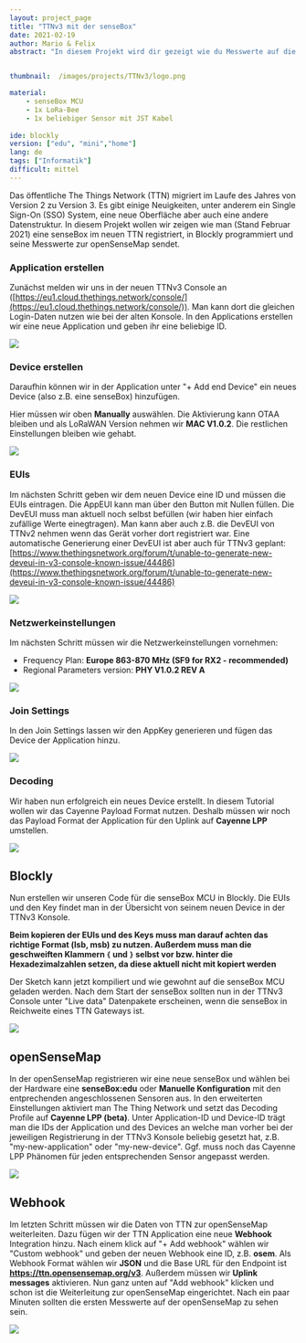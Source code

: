 ```yaml
---
layout: project_page
title: "TTNv3 mit der senseBox"
date: 2021-02-19
author: Mario & Felix
abstract: "In diesem Projekt wird dir gezeigt wie du Messwerte auf die openSenseMap über TTNv3 Überträgst"


thumbnail:  /images/projects/TTNv3/logo.png

material:
    - senseBox MCU
    - 1x LoRa-Bee
    - 1x beliebiger Sensor mit JST Kabel
    
ide: blockly
version: ["edu", "mini","home"]    
lang: de
tags: ["Informatik"]
difficult: mittel
---
```


<style>
img {
  max-width: 100%;
}
</style>
<head><title>TTNv3 mit der senseBox</title></head>

Das öffentliche The Things Network (TTN) migriert im Laufe des Jahres von Version 2 zu Version 3. Es gibt einige Neuigkeiten, unter anderem ein Single Sign-On (SSO) System, eine neue Oberfläche aber auch eine andere Datenstruktur. In diesem Projekt wollen wir zeigen wie man (Stand Februar 2021) eine senseBox im neuen TTN registriert, in Blockly programmiert und seine Messwerte zur openSenseMap sendet.

### Application erstellen
Zunächst melden wir uns in der neuen TTNv3 Console an ([https://eu1.cloud.thethings.network/console/](https://eu1.cloud.thethings.network/console/)). Man kann dort die gleichen Login-Daten nutzen wie bei der alten Konsole. In den Applications erstellen wir eine neue Application und geben ihr eine beliebige ID.

![](/images/projects/TTNv3/add-application.png)


### Device erstellen
Daraufhin können wir in der Application unter "+ Add end Device" ein neues Device (also z.B. eine senseBox) hinzufügen.

Hier müssen wir oben **Manually** auswählen. Die Aktivierung kann OTAA bleiben und als LoRaWAN Version nehmen wir **MAC V1.0.2**. Die restlichen Einstellungen bleiben wie gehabt.

![](/images/projects/TTNv3/register-device.png)


### EUIs
Im nächsten Schritt geben wir dem neuen Device eine ID und müssen die EUIs eintragen. Die AppEUI kann man über den Button mit Nullen füllen. Die DevEUI muss man aktuell noch selbst befüllen (wir haben hier einfach zufällige Werte einegtragen). Man kann aber auch z.B. die DevEUI von TTNv2 nehmen wenn das Gerät vorher dort registriert war. Eine automatische Generierung einer DevEUI ist aber auch für TTNv3 geplant: [https://www.thethingsnetwork.org/forum/t/unable-to-generate-new-deveui-in-v3-console-known-issue/44486](https://www.thethingsnetwork.org/forum/t/unable-to-generate-new-deveui-in-v3-console-known-issue/44486)

![](/images/projects/TTNv3/register-device-euis.png)

### Netzwerkeinstellungen
Im nächsten Schritt müssen wir die Netzwerkeinstellungen vornehmen:

* Frequency Plan: **Europe 863-870 MHz (SF9 for RX2 - recommended)**
* Regional Parameters version: **PHY V1.0.2 REV A**

![](/images/projects/TTNv3/register-device-network.png)

### Join Settings
In den Join Settings lassen wir den AppKey generieren und fügen das Device der Application hinzu.

![](/images/projects/TTNv3/register-device-join-settings.png)

### Decoding
Wir haben nun erfolgreich ein neues Device erstellt. In diesem Tutorial wollen wir das Cayenne Payload Format nutzen. Deshalb müssen wir noch das Payload Format der Application für den Uplink auf **Cayenne LPP** umstellen.

![](/images/projects/TTNv3/application-cayenne.png)

## Blockly

Nun erstellen wir unseren Code für die senseBox MCU in Blockly. Die EUIs und den Key findet man in der Übersicht von seinem neuen Device in der TTNv3 Konsole.

**Beim kopieren der EUIs und des Keys muss man darauf achten das richtige Format (lsb, msb) zu nutzen. Außerdem muss man die geschweiften Klammern `{` und `}` selbst vor bzw. hinter die Hexadezimalzahlen setzen, da diese aktuell nicht mit kopiert werden**

Der Sketch kann jetzt kompiliert und wie gewohnt auf die senseBox MCU geladen werden. Nach dem Start der senseBox sollten nun in der TTNv3 Console unter "Live data" Datenpakete erscheinen, wenn die senseBox in Reichweite eines TTN Gateways ist.

![](/images/projects/TTNv3/blockly.png)

## openSenseMap

In der openSenseMap registrieren wir eine neue senseBox und wählen bei der Hardware eine **senseBox:edu** oder **Manuelle Konfiguration** mit den entprechenden angeschlossenen Sensoren aus. In den erweiterten Einstellungen aktiviert man The Thing Network und setzt das Decoding Profile auf **Cayenne LPP (beta)**. Unter Application-ID und Device-ID trägt man die IDs der Application und des Devices an welche man vorher bei der jeweiligen Registrierung in der TTNv3 Konsole beliebig gesetzt hat, z.B. "my-new-application" oder "my-new-device". Ggf. muss noch das Cayenne LPP Phänomen für jeden entsprechenden Sensor angepasst werden.

![](/images/projects/TTNv3/osem-registrierung.png)

## Webhook

Im letzten Schritt müssen wir die Daten von TTN zur openSenseMap weiterleiten. Dazu fügen wir der TTN Application eine neue **Webhook** Integration hinzu. Nach einem klick auf "+ Add webhook" wählen wir "Custom webhook" und geben der neuen Webhook eine ID, z.B. **osem**. Als Webhook Format wählen wir **JSON** und die Base URL für den Endpoint ist **https://ttn.opensensemap.org/v3**. Außerdem müssen wir **Uplink messages** aktivieren. Nun ganz unten auf "Add webhook" klicken und schon ist die Weiterleitung zur openSenseMap eingerichtet. Nach ein paar Minuten sollten die ersten Messwerte auf der openSenseMap zu sehen sein. 

![](/images/projects/TTNv3/webhook.png)